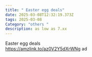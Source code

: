 ```yaml
---
title: " Easter egg deals"
date: 2025-03-08T12:32:19.373Z
tags: 2025-03-08
Category: "others "
description: as low as 7.xx
---
```

<!--StartFragment-->

Easter egg deals\
https://amzlink.to/az0V2Y5dXrWNg ad

<!--EndFragment-->